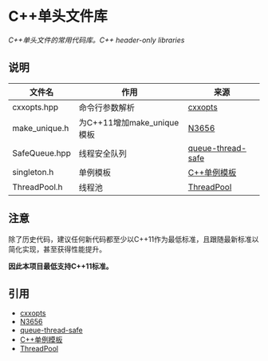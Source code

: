 # C++单头文件库

*C++单头文件的常用代码库。C++ header-only libraries*

## 说明

| 文件名           | 作用                    | 来源                  |
|---------------|-----------------------|---------------------|
| cxxopts.hpp   | 命令行参数解析               | [cxxopts]           |
| make_unique.h | 为C++11增加make_unique模板 | [N3656]             |
| SafeQueue.hpp | 线程安全队列                | [queue-thread-safe] |
| singleton.h   | 单例模板                  | [C++单例模板]           |
| ThreadPool.h  | 线程池                   | [ThreadPool]        |

## 注意

除了历史代码，建议任何新代码都至少以C++11作为最低标准，且跟随最新标准以简化实现，甚至获得性能提升。

**因此本项目最低支持C++11标准。**

## 引用

- [cxxopts]
- [N3656]
- [queue-thread-safe]
- [C++单例模板]
- [ThreadPool]

[cxxopts]: https://github.com/jarro2783/cxxopts "cxxopts"

[N3656]: https://isocpp.org/files/papers/N3656.txt "N3656"

[queue-thread-safe]: https://github.com/alfredopons/queue-thread-safe "queue-thread-safe"

[C++单例模板]: https://333rd.net/zh/posts/read/c++%E5%8D%95%E4%BE%8B%E6%A8%A1%E6%9D%BF/ "C++单例模板"

[ThreadPool]: https://github.com/progschj/ThreadPool "ThreadPool"
